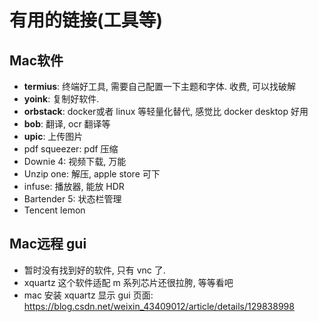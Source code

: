 # 有用的链接(工具等)


## Mac软件

- **termius**: 终端好工具, 需要自己配置一下主题和字体. 收费, 可以找破解
- **yoink**: 复制好软件. 
- **orbstack**: docker或者 linux 等轻量化替代, 感觉比 docker desktop 好用
- **bob**: 翻译, ocr 翻译等
- **upic**: 上传图片
- pdf squeezer: pdf 压缩
- Downie 4: 视频下载, 万能
- Unzip one: 解压, apple store 可下
- infuse: 播放器, 能放 HDR
- Bartender 5: 状态栏管理
- Tencent lemon

## Mac远程 gui

- 暂时没有找到好的软件, 只有 vnc 了. 
- xquartz 这个软件适配 m 系列芯片还很拉胯, 等等看吧
- mac 安装 xquartz 显示 gui 页面: https://blog.csdn.net/weixin_43409012/article/details/129838998
